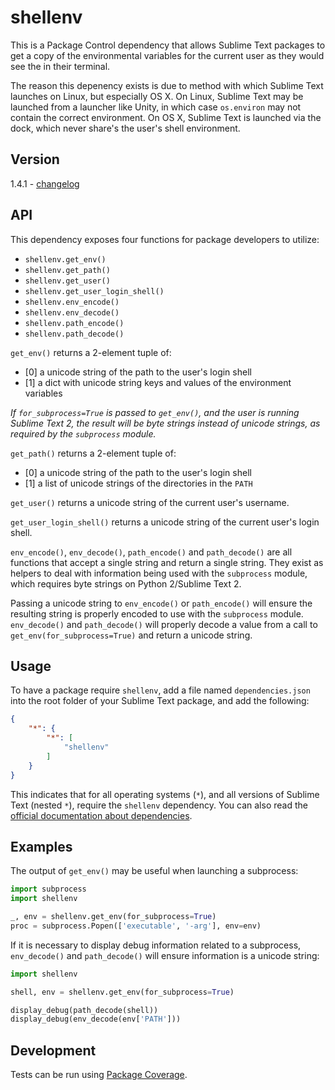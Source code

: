 # shellenv

This is a Package Control dependency that allows Sublime Text packages to get
a copy of the environmental variables for the current user as they would see
the in their terminal.

The reason this depenency exists is due to method with which Sublime Text
launches on Linux, but especially OS X. On Linux, Sublime Text may be launched
from a launcher like Unity, in which case `os.environ` may not contain the
correct environment. On OS X, Sublime Text is launched via the dock, which
never share's the user's shell environment.

## Version

1.4.1 - [changelog](changelog.md)

## API

This dependency exposes four functions for package developers to utilize:

 - `shellenv.get_env()`
 - `shellenv.get_path()`
 - `shellenv.get_user()`
 - `shellenv.get_user_login_shell()`
 - `shellenv.env_encode()`
 - `shellenv.env_decode()`
 - `shellenv.path_encode()`
 - `shellenv.path_decode()`

`get_env()` returns a 2-element tuple of:

 - [0] a unicode string of the path to the user's login shell
 - [1] a dict with unicode string keys and values of the environment variables

*If `for_subprocess=True` is passed to `get_env()`, and the user is running
Sublime Text 2, the result will be byte strings instead of unicode strings, as
required by the `subprocess` module.*

`get_path()` returns a 2-element tuple of:

 - [0] a unicode string of the path to the user's login shell
 - [1] a list of unicode strings of the directories in the `PATH`

`get_user()` returns a unicode string of the current user's username.

`get_user_login_shell()` returns a unicode string of the current user's login
shell.

`env_encode()`, `env_decode()`, `path_encode()` and `path_decode()` are all
functions that accept a single string and return a single string. They exist
as helpers to deal with information being used with the `subprocess` module,
which requires byte strings on Python 2/Sublime Text 2.

Passing a unicode string to `env_encode()` or `path_encode()` will ensure the
resulting string is properly encoded to use with the `subprocess` module.
`env_decode()` and `path_decode()` will properly decode a value from a call to
`get_env(for_subprocess=True)` and return a unicode string.

## Usage

To have a package require `shellenv`, add a file named `dependencies.json` into
the root folder of your Sublime Text package, and add the following:

```json
{
    "*": {
        "*": [
            "shellenv"
        ]
    }
}
```

This indicates that for all operating systems (`*`), and all versions of
Sublime Text (nested `*`), require the `shellenv` dependency. You can also read
the
[official documentation about dependencies](https://packagecontrol.io/docs/dependencies).

## Examples

The output of `get_env()` may be useful when launching a subprocess:

```python
import subprocess
import shellenv

_, env = shellenv.get_env(for_subprocess=True)
proc = subprocess.Popen(['executable', '-arg'], env=env)
```

If it is necessary to display debug information related to a subprocess,
`env_decode()` and `path_decode()` will ensure information is a unicode string:

```python
import shellenv

shell, env = shellenv.get_env(for_subprocess=True)

display_debug(path_decode(shell))
display_debug(env_decode(env['PATH']))
```

## Development

Tests can be run using
[Package Coverage](https://packagecontrol.io/packages/Package%20Coverage).

